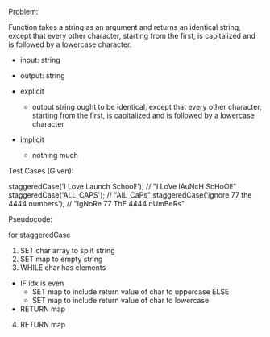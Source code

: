 Problem:

Function takes a string as an argument and returns an identical string, except that every other character, starting from the first, is capitalized and is followed by a lowercase character.

- input: string
- output: string

- explicit
  - output string ought to be identical, except that every other character, starting from the first, is capitalized and is followed by a lowercase character

- implicit
  - nothing much

Test Cases (Given):

staggeredCase('I Love Launch School!');        // "I LoVe lAuNcH ScHoOl!"
staggeredCase('ALL_CAPS');                     // "AlL_CaPs"
staggeredCase('ignore 77 the 4444 numbers');   // "IgNoRe 77 ThE 4444 nUmBeRs"

Pseudocode:

for staggeredCase
1. SET char array to split string
2. SET map to empty string
3. WHILE char has elements
  - IF idx is even
    - SET map to include return value of char to uppercase
    ELSE
    - SET map to include return value of char to lowercase
  - RETURN map
4. RETURN map
